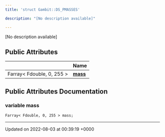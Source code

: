 ```yaml
---
title: 'struct Gambit::DS_PMASSES'

description: "[No description available]"

---
```









[No description available]

## Public Attributes

|                | Name           |
| -------------- | -------------- |
| Farray< Fdouble, 0, 255 > | **[mass](/documentation/code/main/classes/structgambit_1_1ds__pmasses/#variable-mass)**  |

## Public Attributes Documentation

### variable mass

```
Farray< Fdouble, 0, 255 > mass;
```


-------------------------------

Updated on 2022-08-03 at 00:39:19 +0000